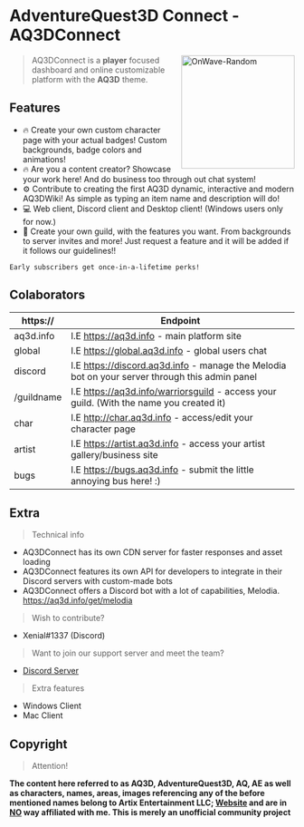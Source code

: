 # AdventureQuest3D Connect - AQ3DConnect
<img src="https://ksr-ugc.imgix.net/assets/020/882/141/d173fd3beeb9fa21324a7307fcbc02f5_original.png?ixlib=rb-2.0.0&w=639&fit=max&v=1523665745&auto=format&gif-q=50&lossless=true&s=307ee8ac2314760f2eb22322b5795a75" height="200" align="right" alt="OnWave-Random">

> AQ3DConnect is a <b>player</b> focused dashboard and online customizable platform with the <b>AQ3D</b> theme.

## Features

- 🔥 Create your own custom character page with your actual badges! Custom backgrounds, badge colors and animations!
- 🔥 Are you a content creator? Showcase your work here! And do business too through out chat system!
- ⚙️ Contribute to creating the first AQ3D dynamic, interactive and modern AQ3DWiki! As simple as typing an item name and description will do!
- 💻 Web client, Discord client and Desktop client! (Windows users only for now.) 
- 👥 Create your own guild, with the features you want. From backgrounds to server invites and more! Just request a feature and it will be added if it follows our guidelines!!

```
Early subscribers get once-in-a-lifetime perks!
```

## Colaborators

| https://        | Endpoint            |
|--------------- |--------------------- |
| aq3d.info      | I.E https://aq3d.info - main platform site 
| global         | I.E https://global.aq3d.info - global users chat 
| discord        | I.E https://discord.aq3d.info - manage the Melodia bot on your server through this admin panel
| /guildname     | I.E https://aq3d.info/warriorsguild - access your guild. (With the name you created it)
| char           | I.E http://char.aq3d.info - access/edit your character page
| artist         | I.E https://artist.aq3d.info - access your artist gallery/business site
| bugs           | I.E https://bugs.aq3d.info - submit the little annoying bus here! :)

  

## Extra

> Technical info

- AQ3DConnect has its own CDN server for faster responses and asset loading
- AQ3DConnect features its own API for developers to integrate in their Discord servers with custom-made bots
- AQ3DConnect offers a Discord bot with a lot of capabilities, Melodia. https://aq3d.info/get/melodia

> Wish to contribute?

- Xenial#1337 (Discord)

> Want to join our support server and meet the team?

- [Discord Server](https://discord.gg/NsUjS5n)

> Extra features

- Windows Client
- Mac Client

## Copyright

> Attention!

<b> The content here referred to as AQ3D, AdventureQuest3D, AQ, AE as well as characters, names, areas, images referencing any of the before mentioned names belong to Artix Entertainment LLC; [Website](https://artix.com) and are in <u>NO</u> way affiliated with me. This is merely an unofficial community project</b>



